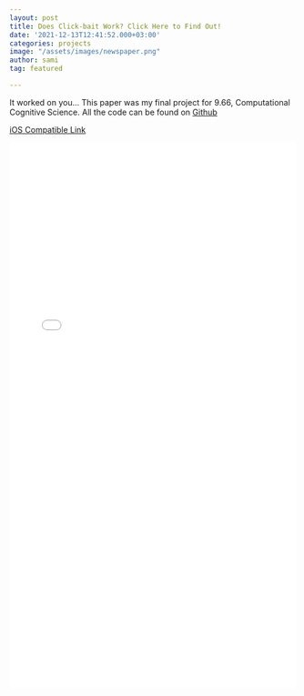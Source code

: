 ```yaml
---
layout: post
title: Does Click-bait Work? Click Here to Find Out!
date: '2021-12-13T12:41:52.000+03:00'
categories: projects
image: "/assets/images/newspaper.png"
author: sami
tag: featured

---
```

It worked on you... This paper was my final project for 9.66, Computational Cognitive Science.  All the code can be found on [Github](https://github.com/sami-amer/headline-effects)

[iOS Compatible Link](assets/files/9_66_final_project.pdf)

<embed src="/assets/files/9_66_final_project.pdf" type="application/pdf" style="width: 100%; height: 100vw"/>